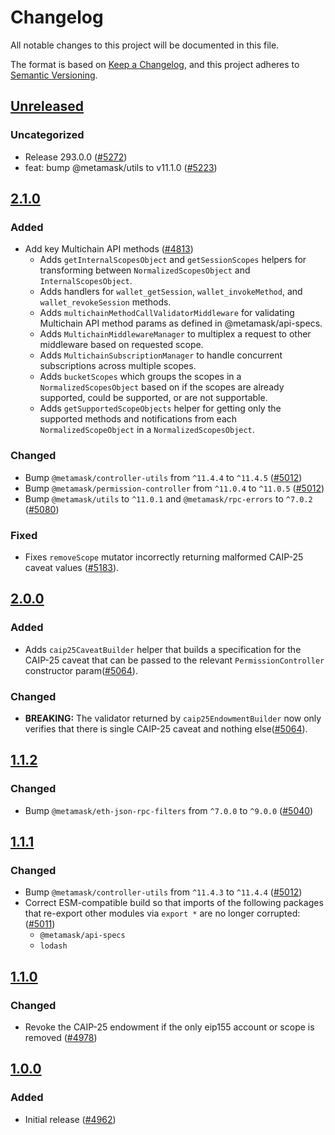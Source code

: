 # Changelog

All notable changes to this project will be documented in this file.

The format is based on [Keep a Changelog](https://keepachangelog.com/en/1.0.0/),
and this project adheres to [Semantic Versioning](https://semver.org/spec/v2.0.0.html).

## [Unreleased]

### Uncategorized

- Release 293.0.0 ([#5272](https://github.com/MetaMask/core/pull/5272))
- feat: bump @metamask/utils to v11.1.0 ([#5223](https://github.com/MetaMask/core/pull/5223))

## [2.1.0]

### Added

- Add key Multichain API methods ([#4813](https://github.com/MetaMask/core/pull/4813))
  - Adds `getInternalScopesObject` and `getSessionScopes` helpers for transforming between `NormalizedScopesObject` and `InternalScopesObject`.
  - Adds handlers for `wallet_getSession`, `wallet_invokeMethod`, and `wallet_revokeSession` methods.
  - Adds `multichainMethodCallValidatorMiddleware` for validating Multichain API method params as defined in @metamask/api-specs.
  - Adds `MultichainMiddlewareManager` to multiplex a request to other middleware based on requested scope.
  - Adds `MultichainSubscriptionManager` to handle concurrent subscriptions across multiple scopes.
  - Adds `bucketScopes` which groups the scopes in a `NormalizedScopesObject` based on if the scopes are already supported, could be supported, or are not supportable.
  - Adds `getSupportedScopeObjects` helper for getting only the supported methods and notifications from each `NormalizedScopeObject` in a `NormalizedScopesObject`.

### Changed

- Bump `@metamask/controller-utils` from `^11.4.4` to `^11.4.5` ([#5012](https://github.com/MetaMask/core/pull/5135))
- Bump `@metamask/permission-controller` from `^11.0.4` to `^11.0.5` ([#5012](https://github.com/MetaMask/core/pull/5135))
- Bump `@metamask/utils` to `^11.0.1` and `@metamask/rpc-errors` to `^7.0.2` ([#5080](https://github.com/MetaMask/core/pull/5080))

### Fixed

- Fixes `removeScope` mutator incorrectly returning malformed CAIP-25 caveat values ([#5183](https://github.com/MetaMask/core/pull/5183)).

## [2.0.0]

### Added

- Adds `caip25CaveatBuilder` helper that builds a specification for the CAIP-25 caveat that can be passed to the relevant `PermissionController` constructor param([#5064](https://github.com/MetaMask/core/pull/5064)).

### Changed

- **BREAKING:** The validator returned by `caip25EndowmentBuilder` now only verifies that there is single CAIP-25 caveat and nothing else([#5064](https://github.com/MetaMask/core/pull/5064)).

## [1.1.2]

### Changed

- Bump `@metamask/eth-json-rpc-filters` from `^7.0.0` to `^9.0.0` ([#5040](https://github.com/MetaMask/core/pull/5040))

## [1.1.1]

### Changed

- Bump `@metamask/controller-utils` from `^11.4.3` to `^11.4.4` ([#5012](https://github.com/MetaMask/core/pull/5012))
- Correct ESM-compatible build so that imports of the following packages that re-export other modules via `export *` are no longer corrupted: ([#5011](https://github.com/MetaMask/core/pull/5011))
  - `@metamask/api-specs`
  - `lodash`

## [1.1.0]

### Changed

- Revoke the CAIP-25 endowment if the only eip155 account or scope is removed ([#4978](https://github.com/MetaMask/core/pull/4978))

## [1.0.0]

### Added

- Initial release ([#4962](https://github.com/MetaMask/core/pull/4962))

[Unreleased]: https://github.com/MetaMask/core/compare/@metamask/multichain@2.1.0...HEAD
[2.1.0]: https://github.com/MetaMask/core/compare/@metamask/multichain@2.0.0...@metamask/multichain@2.1.0
[2.0.0]: https://github.com/MetaMask/core/compare/@metamask/multichain@1.1.2...@metamask/multichain@2.0.0
[1.1.2]: https://github.com/MetaMask/core/compare/@metamask/multichain@1.1.1...@metamask/multichain@1.1.2
[1.1.1]: https://github.com/MetaMask/core/compare/@metamask/multichain@1.1.0...@metamask/multichain@1.1.1
[1.1.0]: https://github.com/MetaMask/core/compare/@metamask/multichain@1.0.0...@metamask/multichain@1.1.0
[1.0.0]: https://github.com/MetaMask/core/releases/tag/@metamask/multichain@1.0.0
